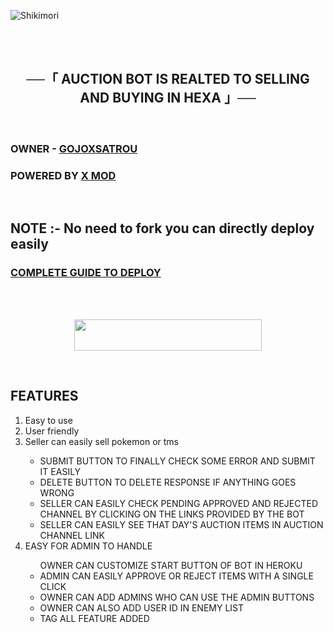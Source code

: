 ![Shikimori](https://telegra.ph/file/ba2907d2685f82e9b8f98.png)

<br>
<br>
<h2 align="center">
    ──「 AUCTION BOT IS REALTED TO SELLING AND BUYING IN HEXA 」──
</h2>
<br>
<h3>
OWNER - <a href = "https://t.me/gojoxsatrou">GOJOXSATROU </a>
</h3>
<h3>
POWERED BY <a href = "https://t.me/xmodnews">X MOD</a>
</h3>
<br>
<h2>
NOTE :- No need to fork you can directly deploy easily</h2>
<h3> <a href = "https://telegra.ph/AUCTION-BOT-09-06"> COMPLETE GUIDE TO DEPLOY
</h3>
<br>


<br>
<p align="center"><a href="https://heroku.com/deploy?template=https://github.com/CUSTOMFAIL/auction-test"> <img src="https://img.shields.io/badge/Deploy%20To%20Heroku-black?style=for-the-badge&logo=heroku" width="300" height="50"/></a></p>


<br><h2>FEATURES</h2> <ol type="1">
<li>Easy to use</li>
<li>User friendly</li>

<li>Seller can easily sell pokemon or tms</li><ul>
<li>SUBMIT BUTTON TO FINALLY CHECK SOME ERROR AND SUBMIT IT EASILY </li>
<li>DELETE BUTTON TO DELETE RESPONSE IF ANYTHING GOES WRONG</li>
<li>SELLER CAN EASILY CHECK PENDING APPROVED AND REJECTED CHANNEL BY CLICKING ON THE LINKS PROVIDED BY THE BOT</li>
<li>SELLER CAN EASILY SEE THAT DAY'S AUCTION ITEMS IN AUCTION CHANNEL LINK</li></ul>

<li>EASY FOR ADMIN TO HANDLE</li><ul>
</li>OWNER CAN CUSTOMIZE START BUTTON OF BOT IN HEROKU</li>
<li>ADMIN CAN EASILY APPROVE OR REJECT ITEMS WITH A SINGLE CLICK</li>
<li>OWNER CAN ADD ADMINS WHO CAN USE THE ADMIN BUTTONS</li>
<li>OWNER CAN ALSO ADD USER ID IN ENEMY LIST</li>
<li>TAG ALL FEATURE ADDED</li></ul><ol>
